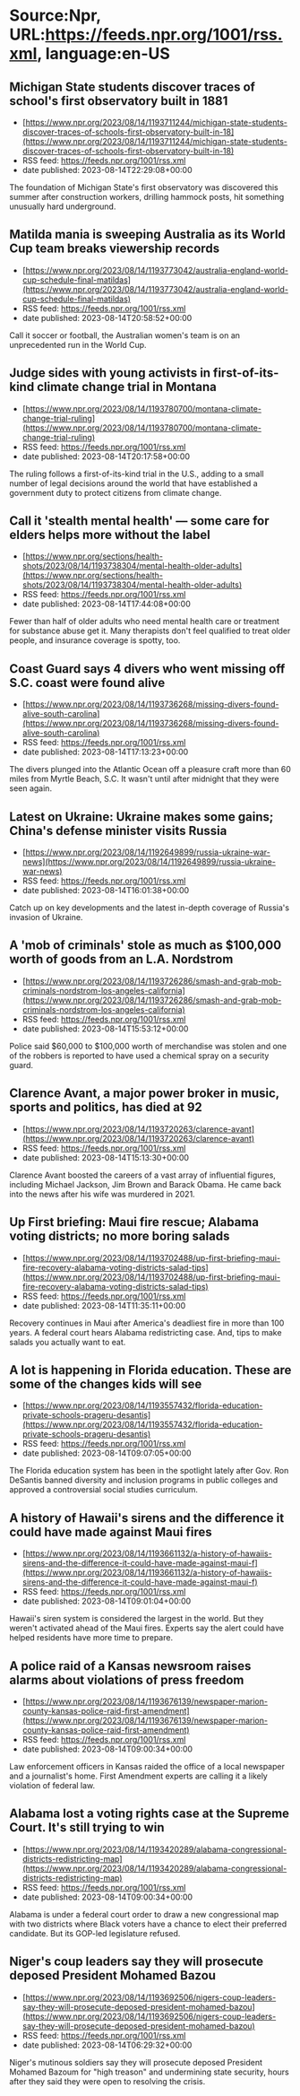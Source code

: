 # Source:Npr, URL:https://feeds.npr.org/1001/rss.xml, language:en-US

## Michigan State students discover traces of school's first observatory built in 1881
 - [https://www.npr.org/2023/08/14/1193711244/michigan-state-students-discover-traces-of-schools-first-observatory-built-in-18](https://www.npr.org/2023/08/14/1193711244/michigan-state-students-discover-traces-of-schools-first-observatory-built-in-18)
 - RSS feed: https://feeds.npr.org/1001/rss.xml
 - date published: 2023-08-14T22:29:08+00:00

The foundation of Michigan State's first observatory was discovered this summer after construction workers, drilling hammock posts, hit something unusually hard underground.

## Matilda mania is sweeping Australia as its World Cup team breaks viewership records
 - [https://www.npr.org/2023/08/14/1193773042/australia-england-world-cup-schedule-final-matildas](https://www.npr.org/2023/08/14/1193773042/australia-england-world-cup-schedule-final-matildas)
 - RSS feed: https://feeds.npr.org/1001/rss.xml
 - date published: 2023-08-14T20:58:52+00:00

Call it soccer or football, the Australian women's team is on an unprecedented run in the World Cup.

## Judge sides with young activists in first-of-its-kind climate change trial in Montana
 - [https://www.npr.org/2023/08/14/1193780700/montana-climate-change-trial-ruling](https://www.npr.org/2023/08/14/1193780700/montana-climate-change-trial-ruling)
 - RSS feed: https://feeds.npr.org/1001/rss.xml
 - date published: 2023-08-14T20:17:58+00:00

The ruling follows a first-of-its-kind trial in the U.S., adding to a small number of legal decisions around the world that have established a government duty to protect citizens from climate change.

## Call it 'stealth mental health' — some care for elders helps more without the label
 - [https://www.npr.org/sections/health-shots/2023/08/14/1193738304/mental-health-older-adults](https://www.npr.org/sections/health-shots/2023/08/14/1193738304/mental-health-older-adults)
 - RSS feed: https://feeds.npr.org/1001/rss.xml
 - date published: 2023-08-14T17:44:08+00:00

Fewer than half of older adults who need mental health care or treatment for substance abuse get it. Many therapists don't feel qualified to treat older people, and insurance coverage is spotty, too.

## Coast Guard says 4 divers who went missing off S.C. coast were found alive
 - [https://www.npr.org/2023/08/14/1193736268/missing-divers-found-alive-south-carolina](https://www.npr.org/2023/08/14/1193736268/missing-divers-found-alive-south-carolina)
 - RSS feed: https://feeds.npr.org/1001/rss.xml
 - date published: 2023-08-14T17:13:23+00:00

The divers plunged into the Atlantic Ocean off a pleasure craft more than 60 miles from Myrtle Beach, S.C. It wasn't until after midnight that they were seen again.

## Latest on Ukraine: Ukraine makes some gains; China's defense minister visits Russia
 - [https://www.npr.org/2023/08/14/1192649899/russia-ukraine-war-news](https://www.npr.org/2023/08/14/1192649899/russia-ukraine-war-news)
 - RSS feed: https://feeds.npr.org/1001/rss.xml
 - date published: 2023-08-14T16:01:38+00:00

Catch up on key developments and the latest in-depth coverage of Russia's invasion of Ukraine.

## A 'mob of criminals' stole as much as $100,000 worth of goods from an L.A. Nordstrom
 - [https://www.npr.org/2023/08/14/1193726286/smash-and-grab-mob-criminals-nordstrom-los-angeles-california](https://www.npr.org/2023/08/14/1193726286/smash-and-grab-mob-criminals-nordstrom-los-angeles-california)
 - RSS feed: https://feeds.npr.org/1001/rss.xml
 - date published: 2023-08-14T15:53:12+00:00

Police said $60,000 to $100,000 worth of merchandise was stolen and one of the robbers is reported to have used a chemical spray on a security guard.

## Clarence Avant, a major power broker in music, sports and politics, has died at 92
 - [https://www.npr.org/2023/08/14/1193720263/clarence-avant](https://www.npr.org/2023/08/14/1193720263/clarence-avant)
 - RSS feed: https://feeds.npr.org/1001/rss.xml
 - date published: 2023-08-14T15:13:30+00:00

Clarence Avant boosted the careers of a vast array of influential figures, including Michael Jackson, Jim Brown and Barack Obama. He came back into the news after his wife was murdered in 2021.

## Up First briefing: Maui fire rescue; Alabama voting districts; no more boring salads
 - [https://www.npr.org/2023/08/14/1193702488/up-first-briefing-maui-fire-recovery-alabama-voting-districts-salad-tips](https://www.npr.org/2023/08/14/1193702488/up-first-briefing-maui-fire-recovery-alabama-voting-districts-salad-tips)
 - RSS feed: https://feeds.npr.org/1001/rss.xml
 - date published: 2023-08-14T11:35:11+00:00

Recovery continues in Maui after America's deadliest fire in more than 100 years. A federal court hears Alabama redistricting case. And, tips to make salads you actually want to eat.

## A lot is happening in Florida education. These are some of the changes kids will see
 - [https://www.npr.org/2023/08/14/1193557432/florida-education-private-schools-prageru-desantis](https://www.npr.org/2023/08/14/1193557432/florida-education-private-schools-prageru-desantis)
 - RSS feed: https://feeds.npr.org/1001/rss.xml
 - date published: 2023-08-14T09:07:05+00:00

The Florida education system has been in the spotlight lately after Gov. Ron DeSantis banned diversity and inclusion programs in public colleges and approved a controversial social studies curriculum.

## A history of Hawaii's sirens and the difference it could have made against Maui fires
 - [https://www.npr.org/2023/08/14/1193661132/a-history-of-hawaiis-sirens-and-the-difference-it-could-have-made-against-maui-f](https://www.npr.org/2023/08/14/1193661132/a-history-of-hawaiis-sirens-and-the-difference-it-could-have-made-against-maui-f)
 - RSS feed: https://feeds.npr.org/1001/rss.xml
 - date published: 2023-08-14T09:01:04+00:00

Hawaii's siren system is considered the largest in the world. But they weren't activated ahead of the Maui fires. Experts say the alert could have helped residents have more time to prepare.

## A police raid of a Kansas newsroom raises alarms about violations of press freedom
 - [https://www.npr.org/2023/08/14/1193676139/newspaper-marion-county-kansas-police-raid-first-amendment](https://www.npr.org/2023/08/14/1193676139/newspaper-marion-county-kansas-police-raid-first-amendment)
 - RSS feed: https://feeds.npr.org/1001/rss.xml
 - date published: 2023-08-14T09:00:34+00:00

Law enforcement officers in Kansas raided the office of a local newspaper and a journalist's home. First Amendment experts are calling it a likely violation of federal law.

## Alabama lost a voting rights case at the Supreme Court. It's still trying to win
 - [https://www.npr.org/2023/08/14/1193420289/alabama-congressional-districts-redistricting-map](https://www.npr.org/2023/08/14/1193420289/alabama-congressional-districts-redistricting-map)
 - RSS feed: https://feeds.npr.org/1001/rss.xml
 - date published: 2023-08-14T09:00:34+00:00

Alabama is under a federal court order to draw a new congressional map with two districts where Black voters have a chance to elect their preferred candidate. But its GOP-led legislature refused.

## Niger's coup leaders say they will prosecute deposed President Mohamed Bazou
 - [https://www.npr.org/2023/08/14/1193692506/nigers-coup-leaders-say-they-will-prosecute-deposed-president-mohamed-bazou](https://www.npr.org/2023/08/14/1193692506/nigers-coup-leaders-say-they-will-prosecute-deposed-president-mohamed-bazou)
 - RSS feed: https://feeds.npr.org/1001/rss.xml
 - date published: 2023-08-14T06:29:32+00:00

Niger's mutinous soldiers say they will prosecute deposed President Mohamed Bazoum for "high treason" and undermining state security, hours after they said they were open to resolving the crisis.

